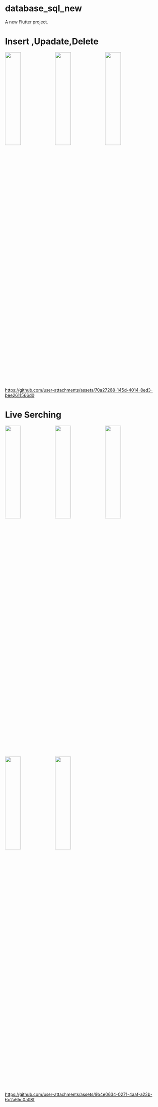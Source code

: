 # database_sql_new

A new Flutter project.
# Insert ,Upadate,Delete
<p>
  <img src="https://github.com/user-attachments/assets/f14524b7-ab5a-4ca7-85b4-fa93f63ef529" height=28% width=32%>
    <img src="https://github.com/user-attachments/assets/38dff298-059c-48fc-89fc-5a041a89873f" height=28% width=32%>
    <img src="https://github.com/user-attachments/assets/b240bb50-94f6-47b9-96f5-77fcfd303318" height=28% width=32%>
</p>


https://github.com/user-attachments/assets/70a27268-145d-4014-8ed3-bee2611566d0

# Live Serching
<p>
   <img src="https://github.com/user-attachments/assets/83bbffdf-48e7-4c2d-9b1a-d7724d4edb48" height=28% width=32%>
    <img src="https://github.com/user-attachments/assets/e8e79a1e-03c8-488f-b023-171930f725bc" height=28% width=32%>
    <img src="https://github.com/user-attachments/assets/32a77920-eae0-4960-b7de-8474babe4942" height=28% width=32%>
      <img src="https://github.com/user-attachments/assets/c93e4e36-dbf7-400f-9928-f2bd5fa5cb92" height=28% width=32%>
    <img src="https://github.com/user-attachments/assets/dad780a5-571b-405e-953d-6c508365b4a5" height=28% width=32%>

</p>


https://github.com/user-attachments/assets/9b4e0634-0271-4aaf-a23b-6c2a65c0a08f


